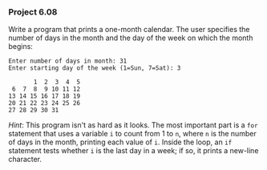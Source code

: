 ### Project 6.08
Write a program that prints a one-month calendar. The user specifies the number
of days in the month and the day of the week on which the month begins:

```
Enter number of days in month: 31
Enter starting day of the week (1=Sun, 7=Sat): 3

       1  2  3  4  5
 6  7  8  9 10 11 12
13 14 15 16 17 18 19
20 21 22 23 24 25 26
27 28 29 30 31
```

*Hint*: This program isn't as hard as it looks. The most important part is a
`for` statement that uses a variable `i` to count from 1 to `n`, where `n` is
the number of days in the month, printing each value of `i`. Inside the loop, an
`if` statement tests whether `i` is the last day in a week; if so, it prints a
new-line character.